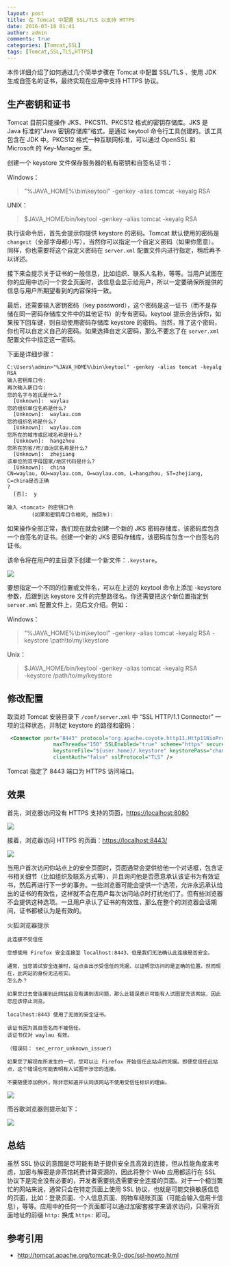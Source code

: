 ```yaml
---
layout: post
title: 在 Tomcat 中配置 SSL/TLS 以支持 HTTPS
date: 2016-03-18 01:41
author: admin
comments: true
categories: [Tomcat,SSL]
tags: [Tomcat,SSL,TLS,HTTPS]
---
```


本件详细介绍了如何通过几个简单步骤在 Tomcat 中配置 SSL/TLS 、使用 JDK 生成自签名的证书，最终实现在应用中支持 HTTPS 协议。

<!-- more -->

## 生产密钥和证书

Tomcat 目前只能操作 JKS、PKCS11、PKCS12 格式的密钥存储库。JKS 是 Java 标准的“Java 密钥存储库”格式，是通过 keytool 命令行工具创建的。该工具包含在 JDK 中。PKCS12 格式一种互联网标准，可以通过 OpenSSL 和 Microsoft 的 Key-Manager 来。

创建一个 keystore 文件保存服务器的私有密钥和自签名证书：

Windows：
>"%JAVA_HOME%\bin\keytool" -genkey -alias tomcat -keyalg RSA

UNIX：

>$JAVA_HOME/bin/keytool -genkey -alias tomcat -keyalg RSA

执行该命令后，首先会提示你提供 keystore 的密码。Tomcat 默认使用的密码是 `changeit`（全部字母都小写），当然你可以指定一个自定义密码（如果你愿意）。同样，你也需要将这个自定义密码在 `server.xml` 配置文件内进行指定，稍后再予以详述。

接下来会提示关于证书的一般信息，比如组织、联系人名称，等等。当用户试图在你的应用中访问一个安全页面时，该信息会显示给用户，所以一定要确保所提供的信息与用户所期望看到的内容保持一致。

最后，还需要输入密钥密码（key password），这个密码是这一证书（而不是存储在同一密码存储库文件中的其他证书）的专有密码。keytool 提示会告诉你，如果按下回车键，则自动使用密码存储库 keystore 的密码。当然，除了这个密码，你也可以自定义自己的密码。如果选择自定义密码，那么不要忘了在 `server.xml` 配置文件中指定这一密码。

下面是详细步骤：

```
C:\Users\admin>"%JAVA_HOME%\bin\keytool" -genkey -alias tomcat -keyalg RSA
输入密钥库口令:
再次输入新口令:
您的名字与姓氏是什么?
  [Unknown]:  waylau
您的组织单位名称是什么?
  [Unknown]:  waylau.com
您的组织名称是什么?
  [Unknown]:  waylau.com
您所在的城市或区域名称是什么?
  [Unknown]:  hangzhou
您所在的省/市/自治区名称是什么?
  [Unknown]:  zhejiang
该单位的双字母国家/地区代码是什么?
  [Unknown]:  china
CN=waylau, OU=waylau.com, O=waylau.com, L=hangzhou, ST=zhejiang, C=china是否正确
?
  [否]:  y

输入 <tomcat> 的密钥口令
        (如果和密钥库口令相同, 按回车):

```

如果操作全部正常，我们现在就会创建一个新的 JKS 密码存储库，该密码库包含一个自签名的证书。创建一个新的 JKS 密码存储库，该密码库包含一个自签名的证书。

该命令将在用户的主目录下创建一个新文件：`.keystore`。

![](http://99btgc01.info/uploads/2016/03/keystore.jpg)

要想指定一个不同的位置或文件名，可以在上述的 keytool 命令上添加 -keystore 参数，后跟到达 keystore 文件的完整路径名。你还需要把这个新位置指定到 `server.xml` 配置文件上，见后文介绍。例如：

Windows：

>"%JAVA_HOME%\bin\keytool" -genkey -alias tomcat -keyalg RSA
  -keystore \path\to\my\keystore
  
Unix：

>$JAVA_HOME/bin/keytool -genkey -alias tomcat -keyalg RSA  
  -keystore /path/to/my/keystore    
  
  
## 修改配置

取消对 Tomcat 安装目录下 `/conf/server.xml` 中 “SSL HTTP/1.1 Connector” 一项的注释状态，并制定 keystore 的路径和密码：


```xml
 <Connector port="8443" protocol="org.apache.coyote.http11.Http11NioProtocol"
               maxThreads="150" SSLEnabled="true" scheme="https" secure="true"
			   keystoreFile="${user.home}/.keystore" keystorePass="changeit"
               clientAuth="false" sslProtocol="TLS" />
```

Tomcat 指定了 8443 端口为 HTTPS 访问端口。

## 效果

首先，浏览器访问没有 HTTPS 支持的页面，<https://localhost:8080>

![](http://99btgc01.info/uploads/2016/03/keystore5.jpg)


接着，浏览器访问 HTTPS 的页面：<https://localhost:8443/>

![](http://99btgc01.info/uploads/2016/03/keystore3.jpg)


当用户首次访问你站点上的安全页面时，页面通常会提供给他一个对话框，包含证书相关细节（比如组织及联系方式等），并且询问他是否愿意承认该证书为有效证书，然后再进行下一步的事务。一些浏览器可能会提供一个选项，允许永远承认给出的证书的有效性，这样就不会在用户每次访问站点时打扰他们了。但有些浏览器不会提供这种选项。一旦用户承认了证书的有效性，那么在整个的浏览器会话期间，证书都被认为是有效的。

火狐浏览器提示

```
此连接不受信任

您想使用 Firefox 安全连接至 localhost:8443，但是我们无法确认此连接是否安全。

通常，当您尝试安全连接时，站点会出示受信任的凭据，以证明您访问的是正确的位置。然而现在，此网站的身份无法核实。
怎么办？

如果您过去曾连接到此网站且没有遇到该问题，那么此错误表示可能有人试图冒充该网站，因此您应该停止浏览。

localhost:8443 使用了无效的安全证书。

该证书因为其自签名而不被信任。
该证书仅对 waylau 有效。

（错误码： sec_error_unknown_issuer）

如果您了解现在所发生的一切，您可以让 Firefox 开始信任此站点的凭据。即便您信任此站点，这个错误也可能表明有人试图干涉您的连接。

不要随便添加例外，除非您知道并认同该网站不使用受信任标识的理由。
```


![](http://99btgc01.info/uploads/2016/03/keystore2.jpg)

而谷歌浏览器则提示如下：

![](http://99btgc01.info/uploads/2016/03/keystore4.jpg)


## 总结

虽然 SSL 协议的意图是尽可能有助于提供安全且高效的连接，但从性能角度来考虑，加密与解密是非茶馆耗费计算资源的，因此将整个 Web 应用都运行在 SSL 协议下是完全没有必要的，开发者需要挑选需要安全连接的页面。对于一个相当繁忙的网站来说，通常只会在特定页面上使用 SSL 协议，也就是可能交换敏感信息的页面，比如：登录页面、个人信息页面、购物车结账页面（可能会输入信用卡信息），等等。应用中的任何一个页面都可以通过加密套接字来请求访问，只需将页面地址的前缀 `http:` 换成 `https:` 即可。


## 参考引用

* <http://tomcat.apache.org/tomcat-9.0-doc/ssl-howto.html>